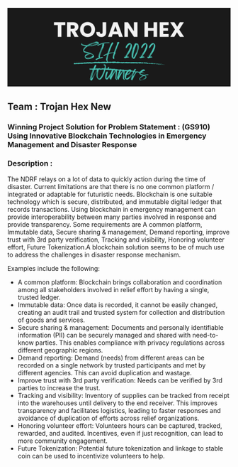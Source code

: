 ![Trojan Hex](public/trojanHexBanner.png)
## Team : Trojan Hex New

### Winning Project Solution for Problem Statement : (GS910) Using Innovative Blockchain Technologies in Emergency Management and Disaster Response

### Description : 
The NDRF relays on a lot of data to quickly action during the time of disaster. Current limitations are that there is no one common platform / integrated or adaptable for futuristic needs. Blockchain is one suitable technology which is secure, distributed, and immutable digital ledger that records transactions. Using blockchain in emergency management can provide interoperability between many parties involved in response and provide transparency. Some requirements are A common platform, Immutable data, Secure sharing & management, Demand reporting, improve trust with 3rd party verification, Tracking and visibility, Honoring volunteer effort, Future Tokenization.A blockchain solution seems to be of much use to address the challenges in disaster response mechanism. 

Examples include the following: 
- A common platform: Blockchain brings collaboration and coordination among all stakeholders involved in relief effort by having a single, trusted ledger. 
- Immutable data: Once data is recorded, it cannot be easily changed, creating an audit trail and trusted system for collection and distribution of goods and services. 
- Secure sharing & management: Documents and personally identifiable information (PII) can be securely managed and shared with need-to-know parties. This enables compliance with privacy regulations across different geographic regions. 
- Demand reporting: Demand (needs) from different areas can be recorded on a single network by trusted participants and met by different agencies. This can avoid duplication and wastage. 
- Improve trust with 3rd party verification: Needs can be verified by 3rd parties to increase the trust. 
- Tracking and visibility: Inventory of supplies can be tracked from receipt into the warehouses until delivery to the end receiver. This improves transparency and facilitates logistics, leading to faster responses and avoidance of duplication of efforts across relief organizations. 
- Honoring volunteer effort: Volunteers hours can be captured, tracked, rewarded, and audited. Incentives, even if just recognition, can lead to more community engagement. 
- Future Tokenization: Potential future tokenization and linkage to stable coin can be used to incentivize volunteers to help.
